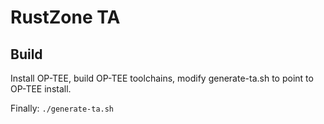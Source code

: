 # RustZone TA

## Build

Install OP-TEE, build OP-TEE toolchains, modify generate-ta.sh to point to OP-TEE install. 

Finally: `./generate-ta.sh`
